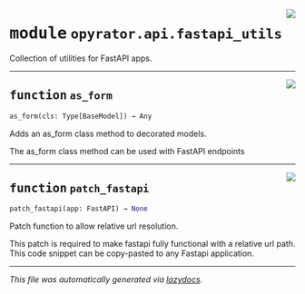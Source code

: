 <!-- markdownlint-disable -->

<a href="https://github.com/ml-tooling/opyrator/blob/main/src/opyrator/api/fastapi_utils.py#L0"><img align="right" style="float:right;" src="https://img.shields.io/badge/-source-cccccc?style=flat-square"></a>

# <kbd>module</kbd> `opyrator.api.fastapi_utils`
Collection of utilities for FastAPI apps. 


---

<a href="https://github.com/ml-tooling/opyrator/blob/main/src/opyrator/api/fastapi_utils.py#L10"><img align="right" style="float:right;" src="https://img.shields.io/badge/-source-cccccc?style=flat-square"></a>

## <kbd>function</kbd> `as_form`

```python
as_form(cls: Type[BaseModel]) → Any
```

Adds an as_form class method to decorated models. 

The as_form class method can be used with FastAPI endpoints 


---

<a href="https://github.com/ml-tooling/opyrator/blob/main/src/opyrator/api/fastapi_utils.py#L34"><img align="right" style="float:right;" src="https://img.shields.io/badge/-source-cccccc?style=flat-square"></a>

## <kbd>function</kbd> `patch_fastapi`

```python
patch_fastapi(app: FastAPI) → None
```

Patch function to allow relative url resolution. 

This patch is required to make fastapi fully functional with a relative url path. This code snippet can be copy-pasted to any Fastapi application. 




---

_This file was automatically generated via [lazydocs](https://github.com/ml-tooling/lazydocs)._
